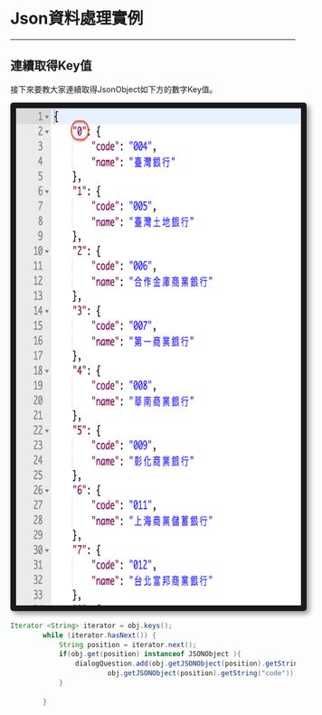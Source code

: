 # Json資料處理實例

---

## 連續取得Key值

接下來要教大家連續取得JsonObject如下方的數字Key值。

<center>
  <img src="/assets/JsonKeyValue.png" alt="Cowman" style="border-radius:5px; box-shadow:5px 5px 10px rgba(0, 0, 0, 0.4)" width="800" height="880" border="10"/>
</center>

```Java
Iterator <String> iterator = obj.keys();
        while (iterator.hasNext()) {
            String position = iterator.next();
            if(obj.get(position) instanceof JSONObject ){
                dialogQuestion.add(obj.getJSONObject(position).getString("name") + " " +
                        obj.getJSONObject(position).getString("code"));
            }

        }
```



